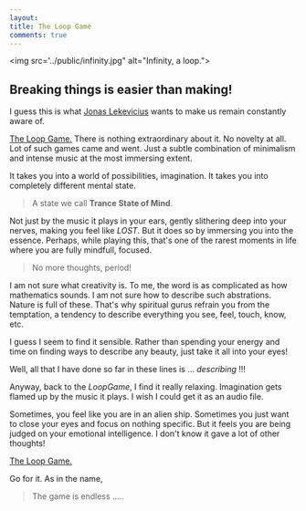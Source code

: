 ```yaml
---
layout: 
title: The Loop Game 
comments: true
---
```


<img src='../public/infinity.jpg" alt="Infinity, a loop.">

## Breaking things is easier than making!

I guess this is what [Jonas Lekevicius](https://lekevicius.com/) wants to make us remain constantly aware of.

[The Loop Game.](http://loopgame.co/) There is nothing extraordinary about it. No novelty at all. Lot of such games came and went. Just a subtle combination of minimalism and intense music at the most immersing extent. 

It takes you into a world of possibilities, imagination. It takes you into completely different mental state.

> A state we call **Trance State of Mind**. 

Not just by the music it plays in your ears, gently slithering deep into your nerves, making you feel like *LOST*. But it does so by immersing you into the essence. Perhaps, while playing this, that's one of the rarest moments in life where you are fully mindfull, focused. 

> No more thoughts, period!

I am not sure what creativity is. To me, the word is as complicated as how mathematics sounds. I am not sure how to describe such abstrations. Nature is full of these. That's why spiritual gurus refrain you from the temptation, a tendency to describe everything you see, feel, touch, know, etc.

I guess I seem to find it sensible. Rather than spending your energy and time on finding ways to describe any beauty, just take it all into your eyes!

Well, all that I have done so far in these lines is ... *describing* !!!

Anyway, back to the *LoopGame*, I find it really relaxing. Imagination gets flamed up by the music it plays. I wish I could get it as an audio file.

Sometimes, you feel like you are in an alien ship. Sometimes you just want to close your eyes and focus on nothing specific. But it feels you are being judged on your emotional intelligence. I don't know it gave a lot of other thoughts!

[The Loop Game.](http://loopgame.co/)
 
Go for it. As in the name, 

> The game is endless .....
